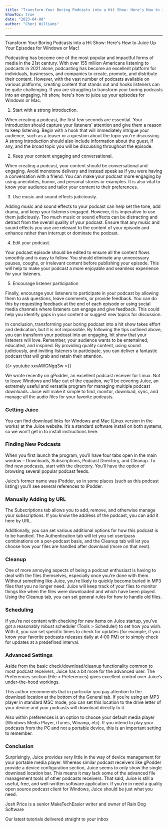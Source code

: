 ```yaml
---
title: "Transform Your Boring Podcasts into a Hit Show: Here's How to Juice Up Your Episodes for Windows or Mac!"
ShowToc: true 
date: "2023-04-08"
author: "Cheri Williams"
---
```

*****
Transform Your Boring Podcasts into a Hit Show: Here's How to Juice Up Your Episodes for Windows or Mac!

Podcasting has become one of the most popular and impactful forms of media in the 21st century. With over 155 million Americans listening to podcasts in 2021 alone, podcasting has become an excellent platform for individuals, businesses, and companies to create, promote, and distribute their content. However, with the vast number of podcasts available on various platforms, creating content that stands out and hooks listeners can be quite challenging. If you are struggling to transform your boring podcasts into an engaging, hit show, here's how to juice up your episodes for Windows or Mac.

1. Start with a strong introduction.

When creating a podcast, the first few seconds are essential. Your introduction should capture your listeners' attention and give them a reason to keep listening. Begin with a hook that will immediately intrigue your audience, such as a teaser or a question about the topic you're discussing. A strong introduction should also include information about the guest, if any, and the broad topic you will be discussing throughout the episode.

2. Keep your content engaging and conversational.

When creating a podcast, your content should be conversational and engaging. Avoid monotone delivery and instead speak as if you were having a conversation with a friend. You can make your podcast more engaging by using anecdotes, humor, and personal stories or examples. It is also vital to know your audience and tailor your content to their preferences.

3. Use music and sound effects judiciously.

Adding music and sound effects to your podcast can help set the tone, add drama, and keep your listeners engaged. However, it is imperative to use them judiciously. Too much music or sound effects can be distracting and detract from the overall quality of your podcast. Ensure that any music and sound effects you use are relevant to the content of your episode and enhance rather than interrupt or dominate the podcast.

4. Edit your podcast.

Your podcast episode should be edited to ensure all the content flows smoothly and is easy to follow. You should eliminate any unnecessary pauses, coughs, or irrelevant content before publishing your episode. This will help to make your podcast a more enjoyable and seamless experience for your listeners.

5. Encourage listener participation

Finally, encourage your listeners to participate in your podcast by allowing them to ask questions, leave comments, or provide feedback. You can do this by requesting feedback at the end of each episode or using social media channels where listeners can engage and give feedback. This could help you identify gaps in your content or suggest new topics for discussion.

In conclusion, transforming your boring podcast into a hit show takes effort and dedication, but it is not impossible. By following the tips outlined above, you can transform your podcast into an engaging, hit show that your listeners will love. Remember, your audience wants to be entertained, educated, and inspired. By providing quality content, using sound judiciously, and inviting listeners to participate, you can deliver a fantastic podcast that will grab and retain their attention.

{{< youtube xxvAWGNgq3w >}} 



We wrote recently on gPodder, an excellent podcast receiver for Linux.  Not to leave Windows and Mac out of the equation, we’ll be covering Juice, an extremely useful and versatile program for managing multiple podcast downloads.  Juice will make it simple to find, monitor, download, sync, and manage all the audio files for your favorite podcasts.

 
### Getting Juice
 
You can find download links for Windows and Mac (Linux version in the works) at the Juice website.  It’s a standard software install on both systems, so we won’t get in to install instructions here.  
 
### Finding New Podcasts
 
When you first launch the program, you’ll have four tabs open in the main window – Downloads, Subscriptions, Podcast Directory, and Cleanup.  To find new podcasts, start with the directory.  You’ll have the option of browsing several popular podcast feeds.  
 

 
Juice’s former name was iPodder, so in some places (such as this podcast listing) you’ll see several references to iPodder.  
 
### Manually Adding by URL
 
The Subscriptions tab allows you to add, remove, and otherwise manage your subscriptions.  If you know the address of the podcast, you can add it here by URL.  
 
Additionally, you can set various additional options for how this podcast is to be handled.  The Authentication tab will let you set user/pass combinations on a per-podcast basis, and the Cleanup tab will let you choose how your files are handled after download (more on that next).
 
### Cleanup
 
One of more annoying aspects of being a podcast enthusiast is having to deal with the files themselves, especially once you’re done with them.  Without something like Juice, you’re likely to quickly become buried in MP3 files that you no longer need.  Juice will keep track of your files to monitor things like when the files were downloaded and which have been played.  Using the Cleanup tab, you can set general rules for how to handle old files.  
 
### Scheduling
 
If you’re not content with checking for new items on Juice startup, you’ve got a reasonably robust scheduler (Tools > Scheduler) to set how you wish.  With it, you can set specific times to check for updates (for example, if you know your favorite podcasts releases daily at 4:00 PM) or to simply check for updates at a predefined interval.  
 
### Advanced Settings
 
Aside from the basic check/download/cleanup functionality common to most podcast receivers, Juice has a bit more for the advanced user.  The Preferences section (File > Preferences) gives excellent control over Juice’s under-the-hood workings.  
 
This author recommends that in particular you pay attention to the download location at the bottom of the General tab.  If you’re using an MP3 player in standard MSC mode, you can set this location to the drive letter of your device and your podcasts will download directly to it.  
 
Also within preferences is an option to choose your default media player (Windows Media Player, iTunes, Winamp, etc).  If you intend to play your podcasts from the PC and not a portable device, this is an important setting to remember.  
 
### Conclusion
 
Surprisingly, Juice provides very little in the way of device management for your portable media player.  Whereas similar podcast receivers like gPodder provide a device configuration section, Juice seems to only show the single download location bar.  This means it may lack some of the advanced file management tools of other podcasts receivers.  That said, Juice is still a useful, free, and well-written software application.  If you’re in need a quality open source podcast client for Windows, Juice should be just what you need.  
 
Josh Price is a senior MakeTechEasier writer and owner of Rain Dog Software
 
Our latest tutorials delivered straight to your inbox





